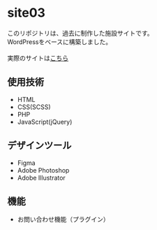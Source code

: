 # site03
このリポジトリは、過去に制作した施設サイトです。<br>
WordPressをベースに構築しました。<br><br>
実際のサイトは[こちら](https://muyusen-toyomi.com/)

## 使用技術
- HTML
- CSS(SCSS)
- PHP
- JavaScript(jQuery)

## デザインツール
- Figma
- Adobe Photoshop
- Adobe Illustrator

## 機能
- お問い合わせ機能（プラグイン）
